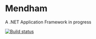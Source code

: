 # Mendham
A .NET Application Framework in progress

[![Build status](https://ci.appveyor.com/api/projects/status/1y0b0uh5c8piwj38/branch/master?svg=true)](https://ci.appveyor.com/project/CraigBeall/mendham/branch/master)
